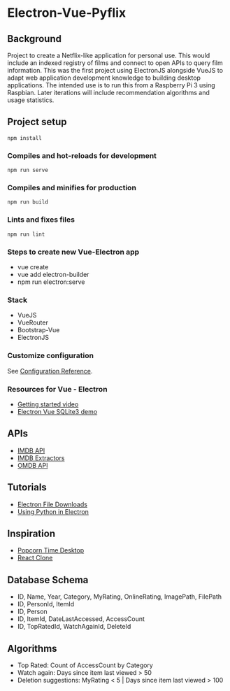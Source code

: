 # Electron-Vue-Pyflix

## Background

Project to create a Netflix-like application for personal use. This would include an indexed registry of films and connect to open APIs to query film information. This was the first project using ElectronJS alongside VueJS to adapt web application development knowledge to building desktop applications. The intended use is to run this from a Raspberry Pi 3 using Raspbian. Later iterations will include recommendation algorithms and usage statistics. 

## Project setup
```
npm install
```

### Compiles and hot-reloads for development
```
npm run serve
```

### Compiles and minifies for production
```
npm run build
```

### Lints and fixes files
```
npm run lint
```

### Steps to create new Vue-Electron app
* vue create <project-name>
* vue add electron-builder
* npm run electron:serve

### Stack
* VueJS
* VueRouter
* Bootstrap-Vue
* ElectronJS

### Customize configuration
See [Configuration Reference](https://cli.vuejs.org/config/).

### Resources for Vue - Electron
* [Getting started video](https://www.youtube.com/watch?v=DymMQb4OaJM)
* [Electron Vue SQLite3 demo](https://github.com/luwanquan/electron-vue-sqlite3-demo)

## APIs
* [IMDB API](https://v2.sg.media-imdb.com/suggests/g/gladiator.json)
* [IMDB Extractors](https://github.com/azcoppen/imdb-extractors)
* [OMDB API](http://www.omdbapi.com/?t=V+For+Vendetta&y=2005&plot=short&r=json)

## Tutorials
* [Electron File Downloads](https://stackoverflow.com/questions/46102851/electron-download-a-file-to-a-specific-location)
* [Using Python in Electron](https://www.techiediaries.com/python-electron-tutorial/)

## Inspiration
* [Popcorn Time Desktop](https://github.com/amilajack/popcorn-time-desktop/)
* [React Clone](https://github.com/biodunch/mini-netflix)

## Database Schema
* ID, Name, Year, Category, MyRating, OnlineRating, ImagePath, FilePath 
* ID, PersonId, ItemId
* ID, Person
* ID, ItemId, DateLastAccessed, AccessCount 
* ID, TopRatedId, WatchAgainId, DeleteId

## Algorithms
* Top Rated: Count of AccessCount by Category
* Watch again: Days since item last viewed > 50
* Deletion suggestions: MyRating < 5 | Days since item last viewed > 100
